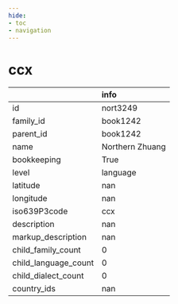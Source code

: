 ```yaml
---
hide:
- toc
- navigation
---
```

# ccx
|                      | info            |
|:---------------------|:----------------|
| id                   | nort3249        |
| family_id            | book1242        |
| parent_id            | book1242        |
| name                 | Northern Zhuang |
| bookkeeping          | True            |
| level                | language        |
| latitude             | nan             |
| longitude            | nan             |
| iso639P3code         | ccx             |
| description          | nan             |
| markup_description   | nan             |
| child_family_count   | 0               |
| child_language_count | 0               |
| child_dialect_count  | 0               |
| country_ids          | nan             |